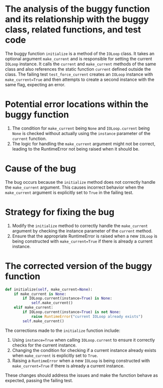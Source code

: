 # The analysis of the buggy function and its relationship with the buggy class, related functions, and test code
The buggy function `initialize` is a method of the `IOLoop` class. It takes an optional argument `make_current` and is responsible for setting the current `IOLoop` instance. It calls the `current` and `make_current` methods of the same class and also references the static function `current` defined outside the class. The failing test `test_force_current` creates an `IOLoop` instance with `make_current=True` and then attempts to create a second instance with the same flag, expecting an error.

# Potential error locations within the buggy function
1. The condition for `make_current` being `None` and `IOLoop.current` being `None` is checked without actually using the `instance` parameter of the `current` function.
2. The logic for handling the `make_current` argument might not be correct, leading to the RuntimeError not being raised when it should be.

# Cause of the bug
The bug occurs because the `initialize` method does not correctly handle the `make_current` argument. This causes incorrect behavior when the `make_current` argument is explicitly set to `True` in the failing test.

# Strategy for fixing the bug
1. Modify the `initialize` method to correctly handle the `make_current` argument by checking the instance parameter of the `current` method.
2. Ensure that the appropriate RuntimeError is raised when a new `IOLoop` is being constructed with `make_current=True` if there is already a current instance.

# The corrected version of the buggy function
```python
def initialize(self, make_current=None):
    if make_current is None:
        if IOLoop.current(instance=True) is None:
            self.make_current()
    elif make_current:
        if IOLoop.current(instance=True) is not None:
            raise RuntimeError("current IOLoop already exists")
        self.make_current()
```

The corrections made to the `initialize` function include:
1. Using `instance=True` when calling `IOLoop.current` to ensure it correctly checks for the current instance.
2. Changing the condition for checking if a current instance already exists when `make_current` is explicitly set to `True`.
3. Raising a `RuntimeError` when a new `IOLoop` is being constructed with `make_current=True` if there is already a current instance.

These changes should address the issues and make the function behave as expected, passing the failing test.